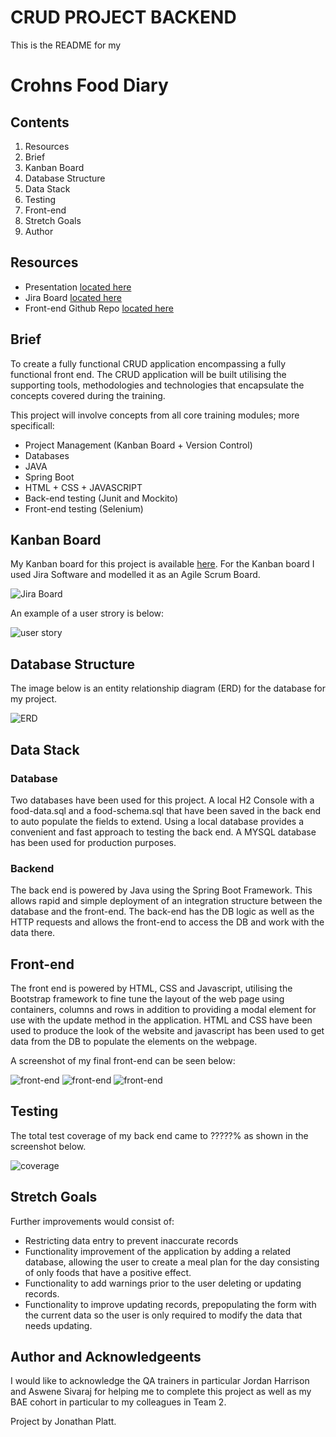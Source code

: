 # CRUD PROJECT BACKEND

This is the README for my

# Crohns Food Diary

## Contents

1. Resources
2. Brief
3. Kanban Board
4. Database Structure
5. Data Stack
6. Testing
7. Front-end
8. Stretch Goals
9. Author

## Resources

* Presentation [located here](https://docs.google.com/presentation/d/1L9vyf0BpCYAN55QdCihMbbDBuXP-SayTcm5HaDCoV0U/edit?usp=sharing)
* Jira Board [located here](https://jp22237.atlassian.net/secure/RapidBoard.jspa?rapidView=1&projectKey=CFD&atlOrigin=eyJpIjoiMTg0ZTFkMDA2YmU0NGVmMGI1MWE4Mjk1MzIzZGY5NWYiLCJwIjoiaiJ9)
* Front-end Github Repo [located here](https://github.com/jpqa1/crohnsFoodDiaryFrontEnd)

## Brief

To create a fully functional CRUD application encompassing a fully functional front end. The CRUD application will be built utilising the supporting tools, methodologies and technologies that encapsulate the concepts covered during the training.

This project will involve concepts from all core training modules; more specificall:

* Project Management (Kanban Board + Version Control)
* Databases
* JAVA
* Spring Boot
* HTML + CSS + JAVASCRIPT
* Back-end testing (Junit and Mockito)
* Front-end testing (Selenium)

## Kanban Board
My Kanban board for this project is available [here](https://jp22237.atlassian.net/secure/RapidBoard.jspa?rapidView=1&projectKey=CFD&atlOrigin=eyJpIjoiMTg0ZTFkMDA2YmU0NGVmMGI1MWE4Mjk1MzIzZGY5NWYiLCJwIjoiaiJ9). For the Kanban board I used Jira Software and modelled it as an Agile Scrum Board.

![Jira Board](https://i.imgur.com/Ch9ykSI.png)

An example of a user strory is below:

![user story](https://i.imgur.com/ojK5BVK.png)

## Database Structure
The image below is an entity relationship diagram (ERD) for the database for my project.

![ERD](https://i.imgur.com/fPHUDoY.png)

## Data Stack

### Database
Two databases have been used for this project. A local H2 Console with a food-data.sql and a food-schema.sql that have been saved in the back end to auto populate the fields to extend. Using a local database provides a convenient and fast approach to testing the back end. A MYSQL database has been used for production purposes. 

### Backend
The back end is powered by Java using the Spring Boot Framework. This allows rapid and simple deployment of an integration structure between the database and the front-end. The back-end has the DB logic as well as the HTTP requests and allows the front-end to access the DB and work with the data there.

## Front-end
The front end is powered by HTML, CSS and Javascript, utilising the Bootstrap framework to fine tune the layout of the web page using containers, columns and rows in addition to providing a modal element for use with the update method in the application. HTML and CSS have been used to produce the look of the website and javascript has been used to get data from the DB to populate the elements on the webpage.

A screenshot of my final front-end can be seen below:

![front-end](https://i.imgur.com/ad6xfvt.png)
![front-end](https://i.imgur.com/hj1xByk.png)
![front-end](https://i.imgur.com/EbYjJtB.png)

## Testing
The total test coverage of my back end came to ?????% as shown in the screenshot below.

![coverage]()

## Stretch Goals
Further improvements would consist of:

* Restricting data entry to prevent inaccurate records
* Functionality improvement of the application by adding a related database, allowing the user to create a meal plan for the day consisting of only foods that have a positive effect.
* Functionality to add warnings prior to the user deleting or updating records.
* Functionality to improve updating records, prepopulating the form with the current data so the user is only required to modify the data that needs updating.

## Author and Acknowledgeents
I would like to acknowledge the QA trainers in particular Jordan Harrison and Aswene Sivaraj for helping me to complete this project as well as my BAE cohort in particular to my colleagues in Team 2.

Project by Jonathan Platt.




